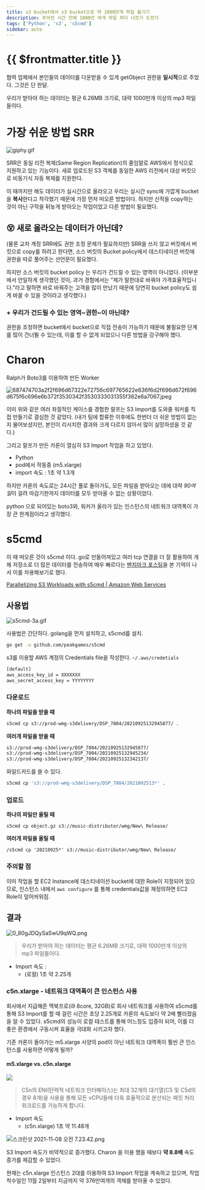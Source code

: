 ```yaml
---
title: s3 bucket에서 s3 bucket으로 약 1000만개 파일 옮기기
description: 주어진 시간 안에 1000만 여개 파일 퍼다 나르기 도전기
tags: ['Python', 's3', 's5cmd']
sidebar: auto
---
```


# {{ $frontmatter.title }}

협력 업체에서 본인들의 데이터를 다운받을 수 있게 getObject 권한을 **일시적**으로 주었다. 그것은 단 한달.

우리가 받아야 하는 데이터는 평균 6.26MB 크기로, 대략 1000만개 이상의 mp3 파일들이다.

# 가장 쉬운 방법 SRR

![giphy.gif](https://s3-us-west-2.amazonaws.com/secure.notion-static.com/9ac34910-ede9-46f7-bb96-a1a3e0ca5abe/giphy.gif)

SRR은 동일 리전 복제(Same Region Replication)의 줄임말로 AWS에서 정식으로 지원하고 있는 기능이다. 새로 업로드된 S3 객체를 동일한 AWS 리전에서 대상 버킷으로 비동기식 자동 복제를 지원한다.

이 때까지만 해도 데이터가 실시간으로 올라오고 우리는 실시간 sync에 가깝게 bucket을 **복사**한다고 착각했기 때문에 가장 먼저 떠오른 방법이다. 하지만 신작을 copy하는 것이 아닌 구작을 뒤늦게 받아오는 작업이었고 다른 방법이 필요했다.

## 😵 새로 올라오는 데이터가 아닌데?

(물론 교차 계정 SRR에도 권한 조정 문제가 필요하지만) SRR을 쓰지 않고 버킷에서 버킷으로 copy를 하려고 한다면, 소스 버킷의 Bucket policy에서 데스티네이션 버킷에 권한을 따로 풀어주는 선언문이 필요했다.

하지만 소스 버킷의 bucket policy 는 우리가 건드릴 수 있는 영역이 아니었다. (이부분에서 안일하게 생각했던 것이, 과거 경험에서는 "제가 말한대로 바꿔야 가격효율적입니다."라고 말하면 바로 바꿔주는 고객을 많이 만났기 때문에 당연히 bucket policy도 쉽게 바꿀 수 있을 것이라고 생각했다.)

### + 우리가 건드릴 수 있는 영역~권한~이 아닌데?

권한을 조정하면 bucket에서 bucket으로 직접 전송이 가능하기 때문에 불필요한 단계를 많이 건너뛸 수 있는데, 이를 할 수 없게 되었으니 다른 방법을 강구해야 했다.

# Charon

Ralph가 Boto3를 이용하여 만든 Worker 

![687474703a2f2f696d67322e72756c697765622e636f6d2f696d672f696d675f6c696e6b372f3530342f3530333031355f362e6a7067.jpeg](~@img/s3-to-s3/1-687474703a2f2f696d67322e72756c697765622e636f6d2f696d672f696d675f6c696e6b372f3530342f3530333031355f362e6a7067.jpeg)

이미 위와 같은 여러 좌절적인 케이스를 경험한 랄프는 S3 Import를 도와줄 워커를 직접 만들기로 결심한 것 같았다. (내가 팀에 합류한 이후에도 한번더 더 쉬운 방법이 없는지 물어보셨지만, 본인이 리서치한 결과와 크게 다르지 않아서 많이 실망하셨을 것 같다.)

그리고 랄프가 만든 카론이 열심히 S3 Import 작업을 하고 있었다. 

- Python
- pod에서 작동중 (m5.xlarge)
- import 속도 : 1초 약 1.3개

하지만 카론의 속도로는 24시간 풀로 돌아가도, 모든 파일을 받아오는 데에 대략 *90여일*이 걸려 마감기한까지 데이터를 모두 받아올 수 없는 상황이었다.

python 으로 되어있는 boto3와, 워커가 올라가 있는 인스턴스의 네트워크 대역폭이 가장 큰 한계점이라고 생각했다.

# s5cmd

이 때 떠오른 것이 s5cmd 이다. go로 만들어져있고 여러 tcp 연결을 더 잘 활용하여 개체 저장소로 더 많은 데이터를 전송하여 매우 빠르다는 [벤치마크 포스팅](https://joshua-robinson.medium.com/s5cmd-for-high-performance-object-storage-7071352cc09d)을 본 기억이 나서 이를 차용해보기로 했다.

[Parallelizing S3 Workloads with s5cmd | Amazon Web Services](https://aws.amazon.com/ko/blogs/opensource/parallelizing-s3-workloads-s5cmd/)

## 사용법

![s5cmd-3a.gif](~@img/s3-to-s3/2-s5cmd-3a.gif)

사용법은 간단하다. golang을 먼저 설치하고, s5cmd를 설치.

```bash
go get -u github.com/peakgames/s5cmd
```

s3를 이용할 AWS 계정의 Credentials file을 작성한다. `~/.aws/credetials`

```bash
[default]
aws_access_key_id = XXXXXXX
aws_secret_access_key = YYYYYYYY
```

### 다운로드

**하나의 파일을 받을 때**

```bash
s5cmd cp s3://prod-wmg-s3delivery/DSP_7804/20210925132945877/ .
```

**여러개 파일을 받을 때**

```bash
s3://prod-wmg-s3delivery/DSP_7804/20210925132945877/
s3://prod-wmg-s3delivery/DSP_7804/20210925132945234/
s3://prod-wmg-s3delivery/DSP_7804/20210925132342137/
```

와일드카드를 쓸 수 있다.

```bash
s5cmd cp 's3://prod-wmg-s3delivery/DSP_7804/2021092513*' .
```

### 업로드

**하나의 파일만 올릴 때**

```
s5cmd cp object.gz s3://music-distributor/wmg/New\ Release/

```

**여러개 파일을 올릴 때**

```
/s5cmd cp '20210925*' s3://music-distributor/wmg/New\ Release/

```

### 주의할 점

이미 작업을 할 EC2 Instance에 데스티네이션 bucket에 대한 Role이 지정되어 있으므로, 인스턴스 내에서 `aws configure` 를 통해 credentials값을 재정의하면 EC2 Role이 덮어씌워짐. 

## 결과

![0_80gJDQySaSwU9qWQ.png](~@img/s3-to-s3/3-0_80gJDQySaSwU9qWQ.png)

> 우리가 받아야 하는 데이터는 평균 6.26MB 크기로, 대략 1000만개 이상의 mp3 파일들이다.
> 
- Import 속도 :
    - (로컬) 1초 약 2.25개

### c5n.xlarge - 네트워크 대역폭이 큰 인스턴스 사용

회사에서 지급해준 맥북프로(i9 8core, 32GB)로 회사 네트워크를 사용하여 s5cmd를 통해 S3 Import를 할 때 걸린 시간은 초당 2.25개로 카론의 속도보다 약 2배 빨라졌음을 알 수 있었다. s5cmd의 성능이 로컬 테스트를 통해 어느정도 입증이 되어, 이를 더 좋은 환경에서 구동시켜 효율을 극대화 시키고자 했다.

기존 카론이 돌아가는 m5.xlarge 사양의 pod이 아닌 네트워크 대역폭이 훨씬 큰 인스턴스를 사용하면 어떻게 될까?

#### m5.xlarge vs. c5n.xlarge
![](~@img/s3-to-s3/5-2022-07-213.06.47.png)

> C5n의 ENI(탄력적 네트워크 인터페이스)는 최대 32개의 대기열(C5 및 C5d의 경우 8개)을 사용을 통해 모든 vCPU들에 더욱 효율적으로 분산되는 패킷 처리 워크로드를 가능하게 합니다.
> 
- Import 속도
    - (c5n.xlarge) 1초 약 11.48개

![스크린샷 2021-11-08 오전 7.23.42.png](~@img/s3-to-s3/4-2021-11-087.23.42.png)

S3 Import 속도가 비약적으로 증가했다. Charon 을 이용 했을 때보다 **약 8.8배** 속도 증가를 체감할 수 있었다.

현재는 c5n.xlarge 인스턴스 2대를 이용하여 S3 Import 작업을 계속하고 있으며, 작업 착수일인 11월 2일부터 지금까지 약 376만여개의 객체를 받아올 수 있었다.
